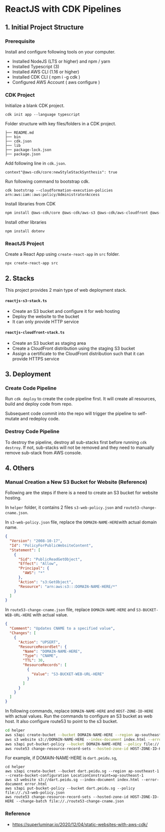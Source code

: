 # ReactJS with CDK Pipelines

## 1. Initial Project Structure

### Prerequisite

Install and configure following tools on your computer.

- Installed NodeJS (LTS or higher) and npm / yarn
- Installed Typescript (3)
- Installed AWS CLI (1.16 or higher)
- Installed CDK CLI ( npm i -g cdk )
- Configured AWS Account ( aws configure )

### CDK Project

Initialize a blank CDK project.

```
cdk init app --language typescript
```

Folder structure with key files/folders in a CDK project.

```
├── README.md
├── bin
├── cdk.json
├── lib
├── package-lock.json
├── package.json
```

Add following line in `cdk.json`.

```
context"@aws-cdk/core:newStyleStackSynthesis": true
```

Run following command to bootstrap cdk.

```
cdk bootstrap --cloudformation-execution-policies arn:aws:iam::aws:policy/AdministratorAccess
```

Install libraries from CDK

```bash
npm install @aws-cdk/core @aws-cdk/aws-s3 @aws-cdk/aws-cloudfront @aws-cdk/aws-iam @aws-cdk/aws-codebuild @aws-cdk/aws-codepipeline @aws-cdk/aws-codepipeline-actions @aws-cdk/aws-route53 @aws-cdk/aws-route53-targets @aws-cdk/aws-certificatemanager @aws-cdk/pipelines @aws-cdk/aws-s3-deployment
```

Install other libraries

```
npm install dotenv
```

### ReactJS Project

Create a React App using `create-react-app` in `src` folder.

```
npx create-react-app src
```

## 2. Stacks

This project provides 2 main type of web deployment stack.

#### `reactjs-s3-stack.ts`

- Create an S3 bucket and configure it for web hosting
- Deploy the website to the bucket
- It can only provide HTTP service

#### `reactjs-cloudfront-stack.ts`

- Create an S3 bucket as staging area
- Create a CloudFront distribution using the staging S3 bucket
- Assign a certificate to the CloudFront distribution such that it can provide HTTPS service

## 3. Deployment

### Create Code Pipeline

Run `cdk deploy` to create the code pipeline first. It will create all resources, build and deploy code from repo.

Subsequent code commit into the repo will trigger the pipeline to self-mutate and redeploy code.

### Destroy Code Pipeline

To destroy the pipeline, destroy all sub-stacks first before running `cdk destroy`. If not, sub-stacks will not be removed and they need to manually remove sub-stack from AWS console.

## 4. Others

### Manual Creation a New S3 Bucket for Website (Reference)

Following are the steps if there is a need to create an S3 bucket for website hosting.

In `helper` folder, it contains 2 files `s3-web-policy.json` and `route53-change-cname.json`.

In `s3-web-policy.json` file, replace the `DOMAIN-NAME-HERE`with actual domain name.

```json
{
  "Version": "2008-10-17",
  "Id": "PolicyForPublicWebsiteContent",
  "Statement": [
    {
      "Sid": "PublicReadGetObject",
      "Effect": "Allow",
      "Principal": {
        "AWS": "*"
      },
      "Action": "s3:GetObject",
      "Resource": "arn:aws:s3:::DOMAIN-NAME-HERE/*"
    }
  ]
}
```

In `route53-change-cname.json` file, replace `DOMAIN-NAME-HERE` and `S3-BUCKET-WEB-URL-HERE` with actual value.

```json
{
  "Comment": "Updates CNAME to a specified value",
  "Changes": [
    {
      "Action": "UPSERT",
      "ResourceRecordSet": {
        "Name": "DOMAIN-NAME-HERE",
        "Type": "CNAME",
        "TTL": 30,
        "ResourceRecords": [
          {
            "Value": "S3-BUCKET-WEB-URL-HERE"
          }
        ]
      }
    }
  ]
}
```

In following commands, replace `DOMAIN-NAME-HERE` and `HOST-ZONE-ID-HERE` with actual values. Run the commands to configure an S3 bucket as web host. It also configure route53 to point to the s3 bucket.

```bash
cd helper
aws s3api create-bucket --bucket DOMAIN-NAME-HERE --region ap-southeast-1 --create-bucket-configuration LocationConstraint=ap-southeast-1
aws s3 website s3://DOMAIN-NAME-HERE --index-document index.html --error-document error.html
aws s3api put-bucket-policy --bucket DOMAIN-NAME-HERE --policy file://./s3-web-policy.json
aws route53 change-resource-record-sets --hosted-zone-id HOST-ZONE-ID-HERE --change-batch file://./route53-change-cname.json
```

For example, if DOMAIN-NAME-HERE is `dart.peidu.sg`,

```
cd helper
aws s3api create-bucket --bucket dart.peidu.sg --region ap-southeast-1 --create-bucket-configuration LocationConstraint=ap-southeast-1
aws s3 website s3://dart.peidu.sg --index-document index.html --error-document error.html
aws s3api put-bucket-policy --bucket dart.peidu.sg --policy file://./s3-web-policy.json
aws route53 change-resource-record-sets --hosted-zone-id HOST-ZONE-ID-HERE --change-batch file://./route53-change-cname.json
```

### Reference

- https://superluminar.io/2020/12/04/static-websites-with-aws-cdk/
